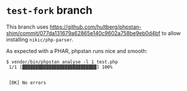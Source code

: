 # `test-fork` branch

This branch uses https://github.com/hultberg/phpstan-shim/commit/077da131679a62865e140c9602a758be9eb0d4bf to allow installing `nikic/php-parser`. 

As expected with a PHAR, phpstan runs nice and smooth:
```console
$ vendor/bin/phpstan analyse -l 1 test.php
 1/1 [▓▓▓▓▓▓▓▓▓▓▓▓▓▓▓▓▓▓▓▓▓▓▓▓▓▓▓▓] 100%

                                                                                                               
 [OK] No errors                                                                                                
                                                                                                               

```
